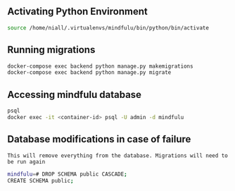 ## Activating Python Environment
```sh 
source /home/niall/.virtualenvs/mindfulu/bin/python/bin/activate
```

## Running migrations
```sh 
docker-compose exec backend python manage.py makemigrations
docker-compose exec backend python manage.py migrate
```

## Accessing mindfulu database
```sh 
psql
docker exec -it <container-id> psql -U admin -d mindfulu
```

## Database modifications in case of failure
`This will remove everything from the database. Migrations will need to be run again`
```sh 
mindfulu=# DROP SCHEMA public CASCADE;
CREATE SCHEMA public;
```